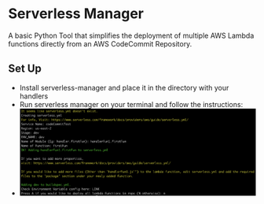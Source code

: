 # Serverless Manager

A basic Python Tool that simplifies the deployment of multiple AWS Lambda functions directly from an AWS CodeCommit Repository.

## Set Up

 - Install serverless-manager and place it in the directory with your handlers
 - Run serverless manager on your terminal and follow the instructions:
 - ![Screenshot](/assets/firstSteps.png)
 
